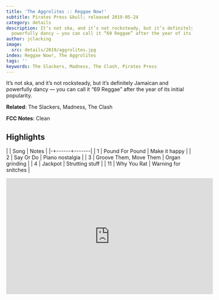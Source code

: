```yaml
---
title: 'The Aggrolites :: Reggae Now!'
subtitle: Pirates Press &bull; released 2019-05-24
category: details
description: It’s not ska, and it’s not rocksteady, but it’s definitely Jamaican and
  powerfully dancy — you can call it “69 Reggae” after the year of its initial popularity.
author: jclacking
image:
  src: details/2019/aggrolites.jpg
index: Reggae Now!, The Aggrolites
tags: ''
keywords: The Slackers, Madness, The Clash, Pirates Press
---
```

It’s not ska, and it’s not rocksteady, but it’s definitely Jamaican and powerfully dancy — you can call it “69 Reggae” after the year of its initial popularity.<!--more-->

**Related**: The Slackers, Madness, The Clash

**FCC Notes**: Clean

## Highlights

| | Song | Notes |
|-+------+-------|
| 1 | Pound For Pound | Make it happy |
| 2 | Say Or Do | Piano nostalgia |
| 3 | Groove Them, Move Them | Organ grinding |
| 4 | Jackpot | Strutting stuff |
| 11 | Why You Rat | Warning for snitches |

<div class="tlo-detail-video"><iframe width="560" height="315" src="https://www.youtube.com/embed/aDgdL9rasLo" frameborder="0" allow="autoplay; encrypted-media" allowfullscreen></iframe></div>

